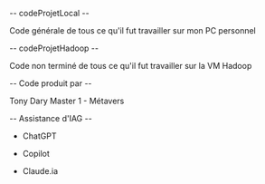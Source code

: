 -- codeProjetLocal -- 

Code générale de tous ce qu'il fut travailler sur mon PC personnel

-- codeProjetHadoop --

Code non terminé de tous ce qu'il fut travailler sur la VM Hadoop

-- Code produit par -- 

Tony Dary Master 1 - Métavers

-- Assistance d'IAG --

- ChatGPT

- Copilot

- Claude.ia
